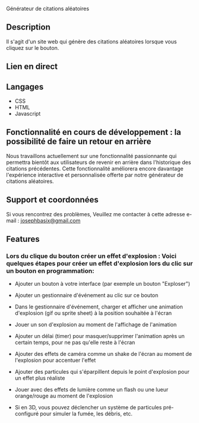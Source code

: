 Générateur de citations aléatoires

## Description

Il s'agit d'un site web qui génère des citations aléatoires lorsque vous cliquez sur le bouton.

## Lien en direct

## Langages

- CSS
- HTML
- Javascript

## Fonctionnalité en cours de développement : la possibilité de faire un retour en arrière

Nous travaillons actuellement sur une fonctionnalité passionnante qui permettra bientôt aux utilisateurs de revenir en arrière dans l'historique des citations précédentes. Cette fonctionnalité améliorera encore davantage l'expérience interactive et personnalisée offerte par notre générateur de citations aléatoires.

## Support et coordonnées

Si vous rencontrez des problèmes,
Veuillez me contacter à cette adresse e-mail : josephbasix@gmail.com

## Features 

### Lors du clique du bouton créer un effet d'explosion : Voici quelques étapes pour créer un effet d'explosion lors du clic sur un bouton en programmation:

- Ajouter un bouton à votre interface (par exemple un bouton "Exploser") 

- Ajouter un gestionnaire d'événement au clic sur ce bouton

- Dans le gestionnaire d'événement, charger et afficher une animation d'explosion (gif ou sprite sheet) à la position souhaitée à l'écran

- Jouer un son d'explosion au moment de l'affichage de l'animation
  
- Ajouter un délai (timer) pour masquer/supprimer l'animation après un certain temps, pour ne pas qu'elle reste à l'écran

- Ajouter des effets de caméra comme un shake de l'écran au moment de l'explosion pour accentuer l'effet

- Ajouter des particules qui s'éparpillent depuis le point d'explosion pour un effet plus réaliste

- Jouer avec des effets de lumière comme un flash ou une lueur orange/rouge au moment de l'explosion

- Si en 3D, vous pouvez déclencher un système de particules pré-configuré pour simuler la fumée, les débris, etc.

